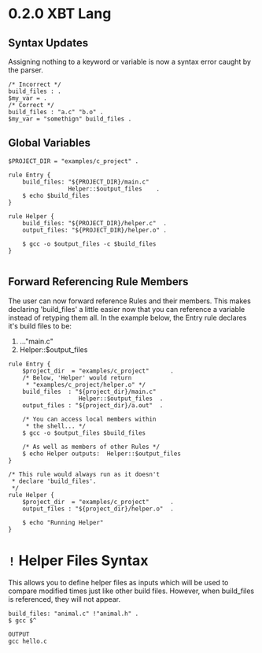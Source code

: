 # 0.2.0 XBT Lang
## Syntax Updates
Assigning nothing to a keyword or variable is now a syntax error caught by the parser.
```
/* Incorrect */
build_files : .
$my_var = .
/* Correct */
build_files : "a.c" "b.o" .
$my_var = "somethign" build_files .
```

## Global Variables
```
$PROJECT_DIR = "examples/c_project" .

rule Entry {
    build_files: "${PROJECT_DIR}/main.c"
                 Helper::$output_files    .
    $ echo $build_files
}

rule Helper {
    build_files: "${PROJECT_DIR}/helper.c"  .
    output_files: "${PROJECT_DIR}/helper.o" .

    $ gcc -o $output_files -c $build_files
}


```
## Forward Referencing Rule Members
The user can now forward reference Rules and their members. This makes declaring 'build_files' a little easier now that you can reference a variable instead of retyping them all. In the example
below, the Entry rule declares it's build files to be:
1) ..."main.c"
2) Helper::$output_files

```
rule Entry {
    $project_dir  = "examples/c_project"      .
    /* Below, 'Helper' would return 
     * "examples/c_project/helper.o" */
    build_files  : "${project_dir}/main.c" 
                    Helper::$output_files  .
    output_files : "${project_dir}/a.out"  .

    /* You can access local members within
     * the shell... */
    $ gcc -o $output_files $build_files

    /* As well as members of other Rules */
    $ echo Helper outputs:  Helper::$output_files
}

/* This rule would always run as it doesn't 
 * declare 'build_files'. 
 */
rule Helper {
    $project_dir  = "examples/c_project"      .
    output_files : "${project_dir}/helper.o"  .

    $ echo "Running Helper"
}
```

# `!` Helper Files Syntax
This allows you to define helper files as 
inputs which will be used to compare modified
times just like other build files. However,
when build_files is referenced, they will not appear.
```
build_files: "animal.c" !"animal.h" .
$ gcc $^

OUTPUT
gcc hello.c
```